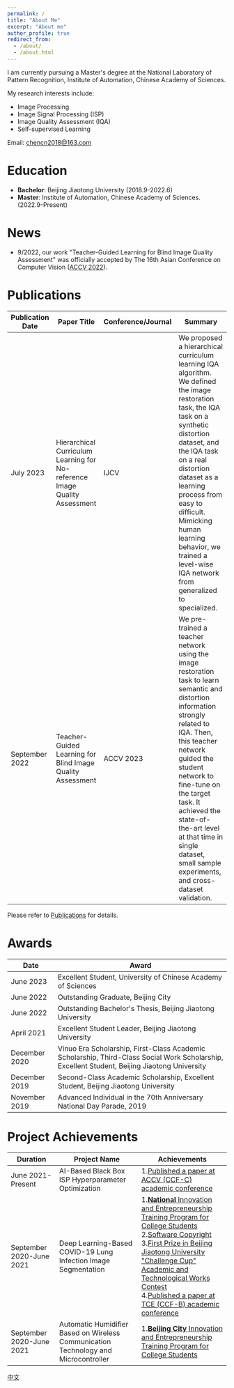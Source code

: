 ```yaml
---
permalink: /
title: "About Me"
excerpt: "About me"
author_profile: true
redirect_from: 
  - /about/
  - /about.html
---
```


I am currently pursuing a Master's degree at the National Laboratory of Pattern Recognition, Institute of Automation, Chinese Academy of Sciences.

My research interests include:
- Image Processing
- Image Signal Processing (ISP)
- Image Quality Assessment (IQA)
- Self-supervised Learning

Email: [chencn2018@163.com](mailto:chencn2018@163.com)
# Education

- **Bachelor**: Beijing Jiaotong University (2018.9-2022.6)
- **Master**: Institute of Automation, Chinese Academy of Sciences. (2022.9-Present)

# News

- 9/2022, our work "Teacher-Guided Learning for Blind Image Quality Assessment" was officially accepted by The 16th Asian Conference on Computer Vision ([ACCV 2022](https://openaccess.thecvf.com/content/ACCV2022/html/Chen_Teacher-Guided_Learning_for_Blind_Image_Quality_Assessment_ACCV_2022_paper.html)).

# Publications

|Publication Date|Paper Title|Conference/Journal|Summary|
|  ----  | ----  | ----  | ----  |
|July 2023|Hierarchical Curriculum Learning for No-reference Image Quality Assessment|IJCV|We proposed a hierarchical curriculum learning IQA algorithm. We defined the image restoration task, the IQA task on a synthetic distortion dataset, and the IQA task on a real distortion dataset as a learning process from easy to difficult. Mimicking human learning behavior, we trained a level-wise IQA network from generalized to specialized.|
|September 2022|Teacher-Guided Learning for Blind Image Quality Assessment| ACCV 2023 | We pre-trained a teacher network using the image restoration task to learn semantic and distortion information strongly related to IQA. Then, this teacher network guided the student network to fine-tune on the target task. It achieved the state-of-the-art level at that time in single dataset, small sample experiments, and cross-dataset validation.|

Please refer to [Publications](/publications/) for details.
# Awards

|Date|Award|
|  ----  | ----  |
|June 2023|Excellent Student, University of Chinese Academy of Sciences|
|June 2022|Outstanding Graduate, Beijing City|
|June 2022|Outstanding Bachelor's Thesis, Beijing Jiaotong University|
|April 2021|Excellent Student Leader, Beijing Jiaotong University|
|December 2020|Vinuo Era Scholarship, First-Class Academic Scholarship, Third-Class Social Work Scholarship, Excellent Student, Beijing Jiaotong University|
|December 2019|Second-Class Academic Scholarship, Excellent Student, Beijing Jiaotong University|
|November 2019|Advanced Individual in the 70th Anniversary National Day Parade, 2019|

# Project Achievements

|Duration|Project Name|Achievements|
|  ----  | ----  | ----  |
|June 2021-Present|AI-Based Black Box ISP Hyperparameter Optimization|1.[Published a paper at ACCV (CCF-C) academic conference](https://openaccess.thecvf.com/content/ACCV2022/html/Chen_Teacher-Guided_Learning_for_Blind_Image_Quality_Assessment_ACCV_2022_paper.html)|
|September 2020-June 2021|Deep Learning-Based COVID-19 Lung Infection Image Segmentation|1.[**National** Innovation and Entrepreneurship Training Program for College Students](https://zwchen.oss-cn-beijing.aliyuncs.com/sources/achievement/2021_COVID-19_Segmentation/2021_Covid19_Certificate.pdf)<br>2.[Software Copyright](https://zwchen.oss-cn-beijing.aliyuncs.com/sources/achievement/2021_COVID-19_Segmentation/2021_Covid19_Software_Copyright.pdf)<br>3.[First Prize in Beijing Jiaotong University "Challenge Cup" Academic and Technological Works Contest](https://zwchen.oss-cn-beijing.aliyuncs.com/sources/achievement/2021_COVID-19_Segmentation/2021_Covid19_BJTU_Certificate.pdf)<br>4.[Published a paper at TCE (CCF-B) academic conference](https://ieeexplore.ieee.org/abstract/document/9882382)|
|September 2020-June 2021|Automatic Humidifier Based on Wireless Communication Technology and Microcontroller|1.[**Beijing City** Innovation and Entrepreneurship Training Program for College Students](https://zwchen.oss-cn-beijing.aliyuncs.com/sources/achievement/2021_Humidifier/2021_Humidifier_Certificate.pdf)<br>|

[中文](/about_CN/)

